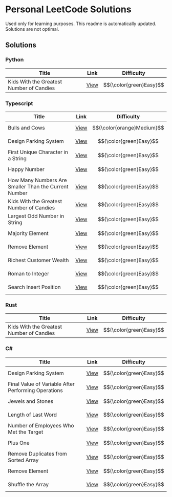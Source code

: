 # Personal LeetCode Solutions

Used only for learning purposes. This readme is automatically updated. Solutions are not optimal.

## Solutions

### Python

| Title | Link | Difficulty |
| ----- | ---- | ---------- |
| Kids With the Greatest Number of Candies | [View](https://leetcode.com/problems/kids-with-the-greatest-number-of-candies) | $${\color{green}Easy}$$ |

### Typescript

| Title | Link | Difficulty |
| ----- | ---- | ---------- |
| Bulls and Cows | [View](https://leetcode.com/problems/bulls-and-cows) | $${\color{orange}Medium}$$ |
| Design Parking System | [View](https://leetcode.com/problems/design-parking-system) | $${\color{green}Easy}$$ |
| First Unique Character in a String | [View](https://leetcode.com/problems/first-unique-character-in-a-string) | $${\color{green}Easy}$$ |
| Happy Number | [View](https://leetcode.com/problems/happy-number) | $${\color{green}Easy}$$ |
| How Many Numbers Are Smaller Than the Current Number | [View](https://leetcode.com/problems/how-many-numbers-are-smaller-than-the-current-number) | $${\color{green}Easy}$$ |
| Kids With the Greatest Number of Candies | [View](https://leetcode.com/problems/kids-with-the-greatest-number-of-candies) | $${\color{green}Easy}$$ |
| Largest Odd Number in String | [View](https://leetcode.com/problems/largest-odd-number-in-string) | $${\color{green}Easy}$$ |
| Majority Element | [View](https://leetcode.com/problems/majority-element) | $${\color{green}Easy}$$ |
| Remove Element | [View](https://leetcode.com/problems/remove-element) | $${\color{green}Easy}$$ |
| Richest Customer Wealth | [View](https://leetcode.com/problems/richest-customer-wealth) | $${\color{green}Easy}$$ |
| Roman to Integer | [View](https://leetcode.com/problems/roman-to-integer) | $${\color{green}Easy}$$ |
| Search Insert Position | [View](https://leetcode.com/problems/search-insert-position) | $${\color{green}Easy}$$ |

### Rust

| Title | Link | Difficulty |
| ----- | ---- | ---------- |
| Kids With the Greatest Number of Candies | [View](https://leetcode.com/problems/kids-with-the-greatest-number-of-candies) | $${\color{green}Easy}$$ |

### C#

| Title | Link | Difficulty |
| ----- | ---- | ---------- |
| Design Parking System | [View](https://leetcode.com/problems/design-parking-system) | $${\color{green}Easy}$$ |
| Final Value of Variable After Performing Operations | [View](https://leetcode.com/problems/final-value-of-variable-after-performing-operations) | $${\color{green}Easy}$$ |
| Jewels and Stones | [View](https://leetcode.com/problems/jewels-and-stones) | $${\color{green}Easy}$$ |
| Length of Last Word | [View](https://leetcode.com/problems/length-of-last-word) | $${\color{green}Easy}$$ |
| Number of Employees Who Met the Target | [View](https://leetcode.com/problems/number-of-employees-who-met-the-target) | $${\color{green}Easy}$$ |
| Plus One | [View](https://leetcode.com/problems/plus-one) | $${\color{green}Easy}$$ |
| Remove Duplicates from Sorted Array | [View](https://leetcode.com/problems/remove-duplicates-from-sorted-array) | $${\color{green}Easy}$$ |
| Remove Element | [View](https://leetcode.com/problems/remove-element) | $${\color{green}Easy}$$ |
| Shuffle the Array | [View](https://leetcode.com/problems/shuffle-the-array) | $${\color{green}Easy}$$ |

